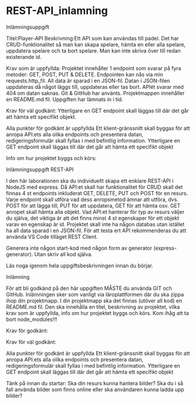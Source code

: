 # REST-API_inlamning

Inlämningsuppgift

Titel:Player-API
Beskrivning:Ett API som kan användas till padel. Det har CRUD-funktionalitet så man kan skapa spelare, hämta en eller alla spelare, uppdatera spelare och ta bort spelare. Man kan inte skriva över till redan existerande id. 

Krav som är uppfyllda: 
Projektet innehåller 1 endpoint som svarar på fyra metoder: GET, POST, PUT & DELETE. Endpointen kan nås via min requests.http_fil. 
All data är sparad i en JSON-fil. Datan i JSON-filen uppdateras då något läggs till, uppdateras eller tas bort. 
APIét svarar med 404 om datan saknas. 
Git & GitHub har använts. 
Projektmappen innehåller en README.md fil.
Uppgiften har lämnats in i tid. 

Krav för väl godkänt:
Ytterligare en GET endpoint skall läggas till där det går att hämta ett specifikt objekt. 


Alla punkter för godkänt är uppfyllda Ett klient-gränssnitt skall byggas för att anropa API:ets alla olika endpoints och presentera datan, redigeringsformulär skall fyllas i med befintlig information. Ytterligare en GET endpoint skall läggas till där det går att hämta ett specifikt objekt

Info om hur projektet byggs och körs:

Inlämningsuppgift REST-API

I den här laborationen ska du individuellt skapa ett enklare REST-API i NodeJS med express. Då API:et skall har funktionalitet för CRUD skall det finnas 4 st endpoints inkluderat GET, DELETE, PUT och POST för en resurs. Varje endpoint skall utföra vad dess anropsmetod ämnar att utföra, dvs. POST för att lägga till, PUT för att uppdatera, GET för att hämta osv. GET anropet skall hämta alla objekt. Vad API:et hanterar för typ av resurs väljer du själva, det viktiga är att det finns minst 4 st egenskaper för ett objekt varav en egenskap är id. Projektet skall inte ha någon databas utan istället ha all data sparad i en JSON-fil. För att testa ert API rekommenderas du att använda VS Code tilläget REST Client.

Generera inte någon start-kod med någon form av generator (express-generator). Utan skriv all kod själva.

Läs noga igenom hela uppgiftsbeskrivningen innan du börjar.

Inlämning

För att bli godkänd på den här uppgiften MÅSTE du använda GIT och GitHub. Inlämningen sker som vanligt via läroplattformen där du ska zippa ihop din projektmapp. I din projektmapp ska det finnas (utöver all kod) en README.md fil. Den ska innehålla en titel, beskrivning av projektet, vilka krav som är uppfyllda, info om hur projektet byggs och körs. Kom ihåg att ta bort node_modules!!!

Krav för godkänt:

Krav för väl godkänt:

Alla punkter för godkänt är uppfyllda Ett klient-gränssnitt skall byggas för att anropa API:ets alla olika endpoints och presentera datan, redigeringsformulär skall fyllas i med befintlig information. Ytterligare en GET endpoint skall läggas till där det går att hämta ett specifikt objekt

Tänk på innan du startar: Ska din resurs kunna hantera bilder? Ska du i så fall använda bilder som finns online eller ska användaren kunna ladda upp bilder?
